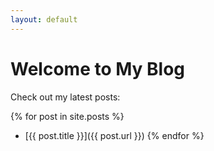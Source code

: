 ```yaml
---
layout: default
---
```


# Welcome to My Blog

Check out my latest posts:

{% for post in site.posts %}
* [{{ post.title }}]({{ post.url }})
{% endfor %}